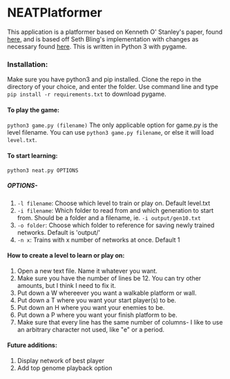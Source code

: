 # NEATPlatformer

This application is a platformer based on Kenneth O' Stanley's paper, found [here](http://nn.cs.utexas.edu/downloads/papers/stanley.ec02.pdf), and is based off Seth Bling's implementation with changes as necessary found [here](https://www.youtube.com/watch?v=qv6UVOQ0F44). This is written in Python 3 with pygame.

### Installation:
Make sure you have python3 and pip installed.
Clone the repo in the directory of your choice, and enter the folder.
Use command line and type `pip install -r requirements.txt` to download pygame.

#### To play the game:
`python3 game.py (filename)` 
The only applicable option for game.py is the level filename. You can use `python3 game.py filename`, or else it will load `level.txt`.

#### To start learning:
`python3 neat.py OPTIONS`

##### OPTIONS-
1. `-l filename`: Choose which level to train or play on. Default level.txt
2. `-i filename`: Which folder to read from and which generation to start from. Should be a folder and a filename, ie. `-i output/gen10.txt` 
4. `-o folder`: Choose which folder to reference for saving newly trained networks. Default is 'output/'
5. `-n x`: Trains with x number of networks at once. Default 1

#### How to create a level to learn or play on:
1. Open a new text file. Name it whatever you want.
2. Make sure you have the number of lines be 12. You can try other amounts, but I think I need to fix it.
3. Put down a W whereever you want a walkable platform or wall. 
4. Put down a T where you want your start player(s) to be.
5. Put down an H where you want your enemies to be.
6. Put down a P where you want your finish platform to be.
7. Make sure that every line has the same number of columns- I like to use an arbitrary character not used, like "e" or a period. 

#### Future additions:
1. Display network of best player
2. Add top genome playback option
